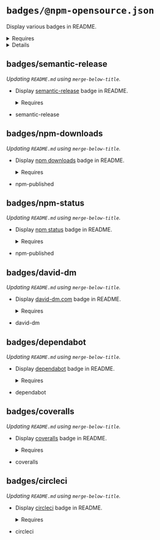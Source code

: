 # `badges/@npm-opensource.json`

Display various badges in README.

<details>
  <summary>Requires</summary>

- js-gardener
- semantic-release
- npm-published
- david-dm
- dependabot
- coveralls
- circleci

</details>

<details>
  <summary>Details</summary>

## badges/js-gardener

_Updating `README.md` using `merge-below-title`._

- Display [js-gardener](https://github.com/blackflux/js-gardener) badge in README.

  <details>
    <summary>Requires</summary>

- js-gardener

  </details>

## badges/semantic-release

_Updating `README.md` using `merge-below-title`._

- Display [semantic-release](https://github.com/semantic-release/semantic-release) badge in README.

  <details>
    <summary>Requires</summary>

- semantic-release

  </details>

## badges/npm-downloads

_Updating `README.md` using `merge-below-title`._

- Display [npm downloads](https://www.npmjs.com/) badge in README.

  <details>
    <summary>Requires</summary>

- npm-published

  </details>

## badges/npm-status

_Updating `README.md` using `merge-below-title`._

- Display [npm status](https://www.npmjs.com/) badge in README.

  <details>
    <summary>Requires</summary>

- npm-published

  </details>

## badges/david-dm

_Updating `README.md` using `merge-below-title`._

- Display [david-dm.com](https://david-dm.org/) badge in README.

  <details>
    <summary>Requires</summary>

- david-dm

  </details>

## badges/dependabot

_Updating `README.md` using `merge-below-title`._

- Display [dependabot](https://dependabot.com/) badge in README.

  <details>
    <summary>Requires</summary>

- dependabot

  </details>

## badges/coveralls

_Updating `README.md` using `merge-below-title`._

- Display [coveralls](https://coveralls.io/) badge in README.

  <details>
    <summary>Requires</summary>

- coveralls

  </details>

## badges/circleci

_Updating `README.md` using `merge-below-title`._

- Display [circleci](https://circleci.com/) badge in README.

  <details>
    <summary>Requires</summary>

- circleci

  </details>

</details>

